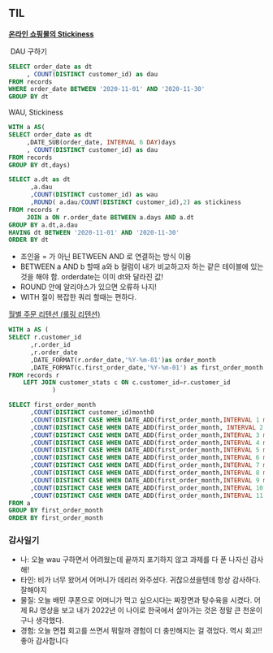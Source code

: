 ## TIL
[**온라인 쇼핑몰의 Stickiness**](https://solvesql.com/problems/stickiness-of-shoppingmall/)

 DAU 구하기

```sql
SELECT order_date as dt 
     , COUNT(DISTINCT customer_id) as dau
FROM records
WHERE order_date BETWEEN '2020-11-01' AND '2020-11-30'
GROUP BY dt
```

WAU, Stickiness

```sql
WITH a AS(
SELECT order_date as dt 
     ,DATE_SUB(order_date, INTERVAL 6 DAY)days
     , COUNT(DISTINCT customer_id) as dau
FROM records
GROUP BY dt,days)

SELECT a.dt as dt 
      ,a.dau
      ,COUNT(DISTINCT customer_id) as wau
      ,ROUND( a.dau/COUNT(DISTINCT customer_id),2) as stickiness
FROM records r
     JOIN a ON r.order_date BETWEEN a.days AND a.dt
GROUP BY a.dt,a.dau
HAVING dt BETWEEN '2020-11-01' AND '2020-11-30'
ORDER BY dt
```

-   조인을 = 가 아닌 BETWEEN AND 로 연결하는 방식 이용 
-   BETWEEN a AND b 할때 a와 b 컬럼이 내가 비교하고자 하는 같은 테이블에 있는 것을 해야 함. orderdate는 이미 dt와 달라진 값! 
-   ROUND 안에 알리야스가 있으면 오류하 나지! 
-   WITH 절이 복잡한 쿼리 할때는 편하다. 

[월별 주문 리텐션 (롤링 리텐션)](https://solvesql.com/problems/monthly-rolling-retention/)

```sql
WITH a AS (
SELECT r.customer_id
      ,r.order_id
      ,r.order_date
      ,DATE_FORMAT(r.order_date,'%Y-%m-01')as order_month
      ,DATE_FORMAT(c.first_order_date,'%Y-%m-01') as first_order_month
FROM records r 
    LEFT JOIN customer_stats c ON c.customer_id=r.customer_id
            )

SELECT first_order_month 
      ,COUNT(DISTINCT customer_id)month0
      ,COUNT(DISTINCT CASE WHEN DATE_ADD(first_order_month,INTERVAL 1 month)<= order_month THEN customer_id END)month1
      ,COUNT(DISTINCT CASE WHEN DATE_ADD(first_order_month, INTERVAL 2 month)<=order_month THEN customer_id END)month2
      ,COUNT(DISTINCT CASE WHEN DATE_ADD(first_order_month,INTERVAL 3 month)<= order_month THEN customer_id END)month3
      ,COUNT(DISTINCT CASE WHEN DATE_ADD(first_order_month,INTERVAL 4 month)<= order_month THEN customer_id END)month4
      ,COUNT(DISTINCT CASE WHEN DATE_ADD(first_order_month,INTERVAL 5 month)<= order_month THEN customer_id END)month5
      ,COUNT(DISTINCT CASE WHEN DATE_ADD(first_order_month,INTERVAL 6 month)<= order_month THEN customer_id END)month6
      ,COUNT(DISTINCT CASE WHEN DATE_ADD(first_order_month,INTERVAL 7 month)<= order_month THEN customer_id END)month7
      ,COUNT(DISTINCT CASE WHEN DATE_ADD(first_order_month,INTERVAL 8 month)<= order_month THEN customer_id END)month8
      ,COUNT(DISTINCT CASE WHEN DATE_ADD(first_order_month,INTERVAL 9 month)<= order_month THEN customer_id END)month9
      ,COUNT(DISTINCT CASE WHEN DATE_ADD(first_order_month,INTERVAL 10 month)<= order_month THEN customer_id END)month10
      ,COUNT(DISTINCT CASE WHEN DATE_ADD(first_order_month,INTERVAL 11 month)<= order_month THEN customer_id END)month11
FROM a      
GROUP BY first_order_month     
ORDER BY first_order_month
```

### 감사일기 
- 나: 오늘 wau 구하면서 어려웠는데 끝까지 포기하지 않고 과제를 다 푼 나자신 감사해!
- 타인: 비가 너무 왔어서 어머니가 데리러 와주셨다. 귀찮으셨을텐데 항상 감사하다. 잘해야지 
- 물질: 오늘 배민 쿠폰으로 어머니가 먹고 싶으시다는 짜장면과 탕수육을 시켰다. 어제 RJ 영상을 보고 내가 2022년 이 나이로 한국에서 살아가는 것은 정말 큰 천운이구나 생각했다.
- 경험: 오늘 면접 회고를 쓰면서 뭐랄까 경험이 더 충만해지는 걸 겪었다. 역시 회고!! 좋아 감사합니다
